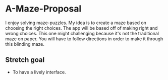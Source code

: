 # A-Maze-Proposal

I enjoy solving maze-puzzles.  My idea is to create a maze based on choosing the right choices.  The app will be based off of making right and wrong choices.  This one might challenging because it's not the traditional maze on paper.  You will have to follow directions in order to make it through this blinding maze. 

## Stretch goal

* To have a lively interface. 